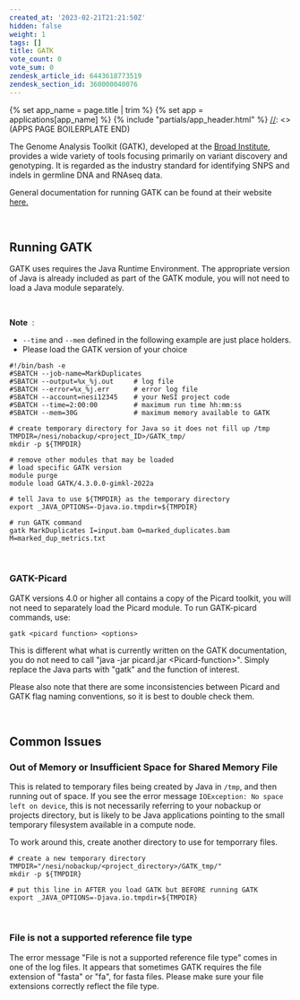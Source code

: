 ```yaml
---
created_at: '2023-02-21T21:21:50Z'
hidden: false
weight: 1
tags: []
title: GATK
vote_count: 0
vote_sum: 0
zendesk_article_id: 6443618773519
zendesk_section_id: 360000040076
---
```



[//]: <> (APPS PAGE BOILERPLATE START)
{% set app_name = page.title | trim %}
{% set app = applications[app_name] %}
{% include "partials/app_header.html" %}
[//]: <> (APPS PAGE BOILERPLATE END)

The Genome Analysis Toolkit (GATK), developed at the [Broad
Institute](http://www.broadinstitute.org/), provides a wide variety of
tools focusing primarily on variant discovery and genotyping. It is
regarded as the industry standard for identifying SNPS and indels in
germline DNA and RNAseq data.

General documentation for running GATK can be found at their website
[here.](https://gatk.broadinstitute.org/hc/en-us)

 

## Running GATK

GATK uses requires the Java Runtime Environment. The appropriate version
of Java is already included as part of the GATK module, you will not
need to load a Java module separately.

 

**Note**  :

-   `--time` and `--mem` defined in the following example are just place
    holders.
-   Please load the GATK version of your choice

``` sl
#!/bin/bash -e
#SBATCH --job-name=MarkDuplicates
#SBATCH --output=%x_%j.out     # log file
#SBATCH --error=%x_%j.err      # error log file
#SBATCH --account=nesi12345    # your NeSI project code
#SBATCH --time=2:00:00         # maximum run time hh:mm:ss
#SBATCH --mem=30G              # maximum memory available to GATK

# create temporary directory for Java so it does not fill up /tmp
TMPDIR=/nesi/nobackup/<project_ID>/GATK_tmp/
mkdir -p ${TMPDIR}

# remove other modules that may be loaded
# load specific GATK version
module purge
module load GATK/4.3.0.0-gimkl-2022a

# tell Java to use ${TMPDIR} as the temporary directory
export _JAVA_OPTIONS=-Djava.io.tmpdir=${TMPDIR} 

# run GATK command
gatk MarkDuplicates I=input.bam O=marked_duplicates.bam M=marked_dup_metrics.txt
```

 

### GATK-Picard

GATK versions 4.0 or higher all contains a copy of the Picard toolkit,
you will not need to separately load the Picard module. To run
GATK-picard commands, use:  

``` sl
gatk <picard function> <options>
```

This is different what what is currently written on the GATK
documentation, you do not need to call "java -jar picard.jar
&lt;Picard-function&gt;". Simply replace the Java parts with "gatk" and
the function of interest.

Please also note that there are some inconsistencies between Picard and
GATK flag naming conventions, so it is best to double check them.

 

## Common Issues

### Out of Memory or Insufficient Space for Shared Memory File

This is related to temporary files being created by Java in `/tmp`, and
then running out of space. If you see the error message
`IOException: No space left on device`, this is not necessarily
referring to your nobackup or projects directory, but is likely to be
Java applications pointing to the small temporary filesystem available
in a compute node.

To work around this, create another directory to use for temporrary
files.

``` sl
# create a new temporary directory
TMPDIR="/nesi/nobackup/<project_directory>/GATK_tmp/"
mkdir -p ${TMPDIR}

# put this line in AFTER you load GATK but BEFORE running GATK
export _JAVA_OPTIONS=-Djava.io.tmpdir=${TMPDIR} 
```

 

### File is not a supported reference file type

The error message "File is not a supported reference file type" comes in
one of the log files. It appears that sometimes GATK requires the file
extension of "fasta" or "fa", for fasta files. Please make sure your
file extensions correctly reflect the file type.

 

 

 